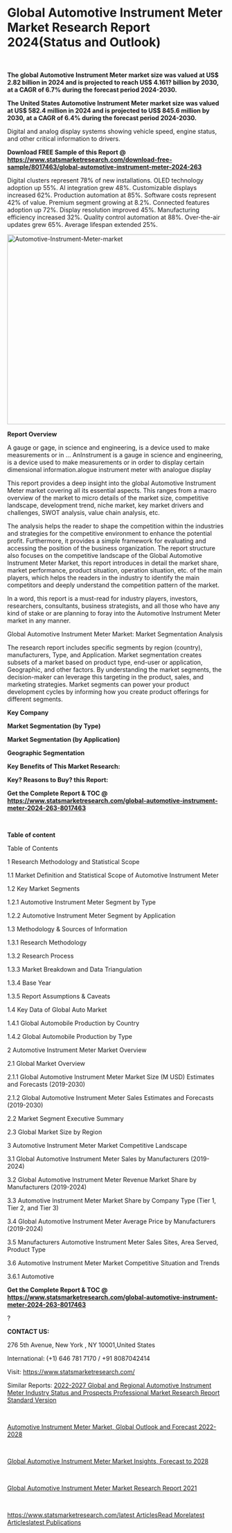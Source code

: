 <h1>Global Automotive Instrument Meter Market Research Report 2024(Status and Outlook)</h1><br/><p><strong>The global Automotive Instrument Meter market size was valued at US$ 2.82 billion in 2024 and is projected to reach US$ 4.161? billion by 2030, at a <strong>CAGR</strong> of 6.7% during the forecast period 2024-2030.</strong></p>
 
 
 
 <p><strong>The United States Automotive Instrument Meter market size was valued at US$ 582.4 million in 2024 and is projected to US$ 845.6 million by 2030, at a <strong>CAGR</strong> of 6.4% during the forecast period 2024-2030.</strong></p>
 
 
 
 <p>Digital and analog display systems showing vehicle speed, engine status, and other critical information to drivers.</p>
 
 
 
 <p><strong>Download FREE Sample of this Report @ <a href="https://www.statsmarketresearch.com/download-free-sample/8017463/global-automotive-instrument-meter-2024-263">https://www.statsmarketresearch.com/download-free-sample/8017463/global-automotive-instrument-meter-2024-263</a></strong></p>
 
 
 
 <p>Digital clusters represent 78% of new installations. OLED technology adoption up 55%. AI integration grew 48%. Customizable displays increased 62%. Production automation at 85%. Software costs represent 42% of value. Premium segment growing at 8.2%. Connected features adoption up 72%. Display resolution improved 45%. Manufacturing efficiency increased 32%. Quality control automation at 88%. Over-the-air updates grew 65%. Average lifespan extended 25%.</p>
 
 
 
 <p><img alt="Automotive-Instrument-Meter-market" src="https://www.grandresearchstore.com/assets/report-images/Automotive_Instrument_Meter_market.png" style="width: 730px; height: 438px;" /></p>
 
 
 
 <p><strong>Report Overview</strong></p>
 
 
 
 <p>A gauge or gage, in science and engineering, is a device used to make measurements or in ... AnInstrument is a gauge in science and engineering, is a device used to make measurements or in order to display certain dimensional information.alogue instrument meter with analogue display</p>
 
 
 
 <p>This report provides a deep insight into the global Automotive Instrument Meter market covering all its essential aspects. This ranges from a macro overview of the market to micro details of the market size, competitive landscape, development trend, niche market, key market drivers and challenges, SWOT analysis, value chain analysis, etc.</p>
 
 
 
 <p>The analysis helps the reader to shape the competition within the industries and strategies for the competitive environment to enhance the potential profit. Furthermore, it provides a simple framework for evaluating and accessing the position of the business organization. The report structure also focuses on the competitive landscape of the Global Automotive Instrument Meter Market, this report introduces in detail the market share, market performance, product situation, operation situation, etc. of the main players, which helps the readers in the industry to identify the main competitors and deeply understand the competition pattern of the market.</p>
 
 
 
 <p>In a word, this report is a must-read for industry players, investors, researchers, consultants, business strategists, and all those who have any kind of stake or are planning to foray into the Automotive Instrument Meter market in any manner.</p>
 
 
 
 <p>Global Automotive Instrument Meter Market: Market Segmentation Analysis</p>
 
 
 
 <p>The research report includes specific segments by region (country), manufacturers, Type, and Application. Market segmentation creates subsets of a market based on product type, end-user or application, Geographic, and other factors. By understanding the market segments, the decision-maker can leverage this targeting in the product, sales, and marketing strategies. Market segments can power your product development cycles by informing how you create product offerings for different segments.</p>
 
 
 
 <p><strong>Key Company</strong></p>
 
 
 
 <p><strong>Market Segmentation (by Type)</strong></p>
 
 
 
 <p><strong>Market Segmentation (<strong>by Application</strong>)</strong></p>
 
 
 
 <p><strong>Geographic Segmentation</strong></p>
 
 
 
 <p><strong>Key Benefits of This Market Research:</strong></p>
 
 
 
 <p><strong>Key? <strong>Reasons to Buy</strong>? this Report:</strong></p>
 
 
 
 <div><b>Get the Complete Report & TOC @ <a href="https://www.statsmarketresearch.com/global-automotive-instrument-meter-2024-263-8017463">https://www.statsmarketresearch.com/global-automotive-instrument-meter-2024-263-8017463</a></b></div>
 
 
 
 <p><br />
 
 <b>Table of content</b></p>
 
 
 
 <p>Table of Contents<br />
 
 1 Research Methodology and Statistical Scope<br />
 
 1.1 Market Definition and Statistical Scope of Automotive Instrument Meter<br />
 
 1.2 Key Market Segments<br />
 
 1.2.1 Automotive Instrument Meter Segment by Type<br />
 
 1.2.2 Automotive Instrument Meter Segment by Application<br />
 
 1.3 Methodology & Sources of Information<br />
 
 1.3.1 Research Methodology<br />
 
 1.3.2 Research Process<br />
 
 1.3.3 Market Breakdown and Data Triangulation<br />
 
 1.3.4 Base Year<br />
 
 1.3.5 Report Assumptions & Caveats<br />
 
 1.4 Key Data of Global Auto Market<br />
 
 1.4.1 Global Automobile Production by Country<br />
 
 1.4.2 Global Automobile Production by Type<br />
 
 2 Automotive Instrument Meter Market Overview<br />
 
 2.1 Global Market Overview<br />
 
 2.1.1 Global Automotive Instrument Meter Market Size (M USD) Estimates and Forecasts (2019-2030)<br />
 
 2.1.2 Global Automotive Instrument Meter Sales Estimates and Forecasts (2019-2030)<br />
 
 2.2 Market Segment Executive Summary<br />
 
 2.3 Global Market Size by Region<br />
 
 3 Automotive Instrument Meter Market Competitive Landscape<br />
 
 3.1 Global Automotive Instrument Meter Sales by Manufacturers (2019-2024)<br />
 
 3.2 Global Automotive Instrument Meter Revenue Market Share by Manufacturers (2019-2024)<br />
 
 3.3 Automotive Instrument Meter Market Share by Company Type (Tier 1, Tier 2, and Tier 3)<br />
 
 3.4 Global Automotive Instrument Meter Average Price by Manufacturers (2019-2024)<br />
 
 3.5 Manufacturers Automotive Instrument Meter Sales Sites, Area Served, Product Type<br />
 
 3.6 Automotive Instrument Meter Market Competitive Situation and Trends<br />
 
 3.6.1 Automotive</p>
 
 
 
 <div><b>Get the Complete Report & TOC @ <a href="https://www.statsmarketresearch.com/global-automotive-instrument-meter-2024-263-8017463">https://www.statsmarketresearch.com/global-automotive-instrument-meter-2024-263-8017463</a></b></div>
 
 
 
 <p>? </p>
 
 
 
 <p><b>CONTACT US:</b><br />
 
 276 5th Avenue, New York , NY 10001,United States<br />
 
 International: (+1) 646 781 7170 / +91 8087042414<br />
 
 Visit: <a href="https://www.statsmarketresearch.com/">https://www.statsmarketresearch.com/</a><br />
 
 Similar Reports: <a href="https://www.statsmarketresearch.com/global-automotive-instrument-meter-2024-263-8017463">2022-2027 Global and Regional Automotive Instrument Meter Industry Status and Prospects Professional Market Research Report Standard Version</a><br />
 
 <br />
 
 <a href="https://www.statsmarketresearch.com/global-automotive-instrument-meter-2024-263-8017463">Automotive Instrument Meter Market, Global Outlook and Forecast 2022-2028</a><br />
 
 <br />
 
 <a href="https://www.statsmarketresearch.com/global-automotive-instrument-meter-2024-263-8017463">Global Automotive Instrument Meter Market Insights, Forecast to 2028</a><br />
 
 <br />
 
 <a href="https://www.statsmarketresearch.com/global-automotive-instrument-meter-2024-263-8017463">Global Automotive Instrument Meter Market Research Report 2021</a><br />
 
 <br />
 
 <a href="https://gyeongbokgung.com">https://www.statsmarketresearch.com/</a><a href="https://hallyeomaritime.com">latest Articles</a><a href="https://jingwansa.com">Read More</a><a href="https://nguoiviet.jp/">latest Articles</a><a href="https://www.intelmarketresearch.com/">latest Publications</a></p>